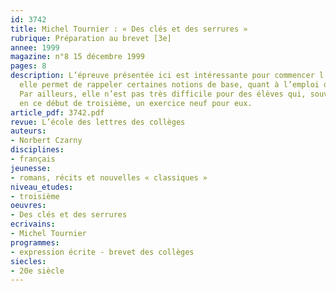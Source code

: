 ```yaml
---
id: 3742
title: Michel Tournier : « Des clés et des serrures »
rubrique: Préparation au brevet [3e]
annee: 1999
magazine: n°8 15 décembre 1999
pages: 8
description: L’épreuve présentée ici est intéressante pour commencer l’année, car
  elle permet de rappeler certaines notions de base, quant à l’emploi du présent notamment.
  Par ailleurs, elle n’est pas très difficile pour des élèves qui, souvent, découvrent,
  en ce début de troisième, un exercice neuf pour eux.
article_pdf: 3742.pdf
revue: L’école des lettres des collèges
auteurs:
- Norbert Czarny
disciplines:
- français
jeunesse:
- romans, récits et nouvelles « classiques »
niveau_etudes:
- troisième
oeuvres:
- Des clés et des serrures
ecrivains:
- Michel Tournier
programmes:
- expression écrite - brevet des collèges
siecles:
- 20e siècle
---
```

